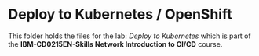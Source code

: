 # Deploy to Kubernetes / OpenShift

This folder holds the files for the lab: _Deploy to Kubernetes_ which is part of the **IBM-CD0215EN-Skills Network Introduction to CI/CD** course.
